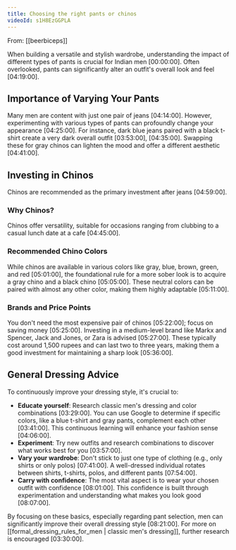 ```yaml
---
title: Choosing the right pants or chinos
videoId: s1H8EzGGPLA
---
```


From: [[beerbiceps]] <br/> 

When building a versatile and stylish wardrobe, understanding the impact of different types of pants is crucial for Indian men <a class="yt-timestamp" data-t="00:00:00">[00:00:00]</a>. Often overlooked, pants can significantly alter an outfit's overall look and feel <a class="yt-timestamp" data-t="04:19:00">[04:19:00]</a>.

## Importance of Varying Your Pants
Many men are content with just one pair of jeans <a class="yt-timestamp" data-t="04:14:00">[04:14:00]</a>. However, experimenting with various types of pants can profoundly change your appearance <a class="yt-timestamp" data-t="04:25:00">[04:25:00]</a>. For instance, dark blue jeans paired with a black t-shirt create a very dark overall outfit <a class="yt-timestamp" data-t="03:53:00">[03:53:00]</a>, <a class="yt-timestamp" data-t="04:35:00">[04:35:00]</a>. Swapping these for gray chinos can lighten the mood and offer a different aesthetic <a class="yt-timestamp" data-t="04:41:00">[04:41:00]</a>.

## Investing in Chinos
Chinos are recommended as the primary investment after jeans <a class="yt-timestamp" data-t="04:59:00">[04:59:00]</a>.

### Why Chinos?
Chinos offer versatility, suitable for occasions ranging from clubbing to a casual lunch date at a cafe <a class="yt-timestamp" data-t="04:45:00">[04:45:00]</a>.

### Recommended Chino Colors
While chinos are available in various colors like gray, blue, brown, green, and red <a class="yt-timestamp" data-t="05:01:00">[05:01:00]</a>, the foundational rule for a more sober look is to acquire a gray chino and a black chino <a class="yt-timestamp" data-t="05:05:00">[05:05:00]</a>. These neutral colors can be paired with almost any other color, making them highly adaptable <a class="yt-timestamp" data-t="05:11:00">[05:11:00]</a>.

### Brands and Price Points
You don't need the most expensive pair of chinos <a class="yt-timestamp" data-t="05:22:00">[05:22:00]</a>; focus on saving money <a class="yt-timestamp" data-t="05:25:00">[05:25:00]</a>. Investing in a medium-level brand like Markx and Spencer, Jack and Jones, or Zara is advised <a class="yt-timestamp" data-t="05:27:00">[05:27:00]</a>. These typically cost around 1,500 rupees and can last two to three years, making them a good investment for maintaining a sharp look <a class="yt-timestamp" data-t="05:36:00">[05:36:00]</a>.

## General Dressing Advice
To continuously improve your dressing style, it's crucial to:
*   **Educate yourself**: Research classic men's dressing and color combinations <a class="yt-timestamp" data-t="03:29:00">[03:29:00]</a>. You can use Google to determine if specific colors, like a blue t-shirt and gray pants, complement each other <a class="yt-timestamp" data-t="03:41:00">[03:41:00]</a>. This continuous learning will enhance your fashion sense <a class="yt-timestamp" data-t="04:06:00">[04:06:00]</a>.
*   **Experiment**: Try new outfits and research combinations to discover what works best for you <a class="yt-timestamp" data-t="03:57:00">[03:57:00]</a>.
*   **Vary your wardrobe**: Don't stick to just one type of clothing (e.g., only shirts or only polos) <a class="yt-timestamp" data-t="07:41:00">[07:41:00]</a>. A well-dressed individual rotates between shirts, t-shirts, polos, and different pants <a class="yt-timestamp" data-t="07:54:00">[07:54:00]</a>.
*   **Carry with confidence**: The most vital aspect is to wear your chosen outfit with confidence <a class="yt-timestamp" data-t="08:01:00">[08:01:00]</a>. This confidence is built through experimentation and understanding what makes you look good <a class="yt-timestamp" data-t="08:07:00">[08:07:00]</a>.

By focusing on these basics, especially regarding pant selection, men can significantly improve their overall dressing style <a class="yt-timestamp" data-t="08:21:00">[08:21:00]</a>. For more on [[formal_dressing_rules_for_men | classic men's dressing]], further research is encouraged <a class="yt-timestamp" data-t="03:30:00">[03:30:00]</a>.